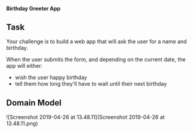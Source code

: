 #### Birthday Greeter App

## Task

Your challenge is to build a web app that will ask the user for a name and birthday.

When the user submits the form, and depending on the current date, the app will either:

* wish the user happy birthday
* tell them how long they'll have to wait until their next birthday

## Domain Model

![Screenshot 2019-04-26 at 13.48.11](Screenshot 2019-04-26 at 13.48.11.png)
